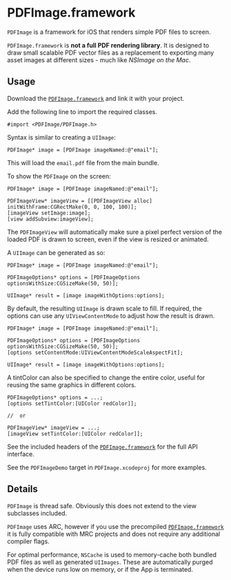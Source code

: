 PDFImage.framework
===========

`PDFImage` is a framework for iOS that renders simple PDF files to screen.

`PDFImage.framework` is **not a full PDF rendering library**. It is designed to draw small scalable PDF vector files as a replacement to exporting many asset images at different sizes - much like *NSImage on the Mac*.

Usage
-----

Download the [`PDFImage.framework`](Xcode/PDFImage.framework.zip?raw=true) and link it with your project.

Add the following line to import the required classes.

    #import <PDFImage/PDFImage.h>

Syntax is similar to creating a `UIImage`:

    PDFImage* image = [PDFImage imageNamed:@"email"];

This will load the `email.pdf` file from the main bundle.

To show the `PDFImage` on the screen:

    PDFImage* image = [PDFImage imageNamed:@"email"];
    
    PDFImageView* imageView = [[PDFImageView alloc] initWithFrame:CGRectMake(0, 0, 100, 100)];
    [imageView setImage:image];
    [view addSubview:imageView];
    
The `PDFImageView` will automatically make sure a pixel perfect version of the loaded PDF is drawn to screen, even if the view is resized or animated.

A `UIImage` can be generated as so:

    PDFImage* image = [PDFImage imageNamed:@"email"];
    
    PDFImageOptions* options = [PDFImageOptions optionsWithSize:CGSizeMake(50, 50)];
    
    UIImage* result = [image imageWithOptions:options];
    
By default, the resulting `UIImage` is drawn scale to fill. If required, the options can use any `UIViewContentMode` to adjust how the result is drawn.

    PDFImage* image = [PDFImage imageNamed:@"email"];
    
    PDFImageOptions* options = [PDFImageOptions optionsWithSize:CGSizeMake(50, 50)];
    [options setContentMode:UIViewContentModeScaleAspectFit];
    
    UIImage* result = [image imageWithOptions:options];


A tintColor can also be specified to change the entire color, useful for reusing the same graphics in different colors.

    PDFImageOptions* options = ...;
    [options setTintColor:[UIColor redColor]];
    
    //  or
    
    PDFImageView* imageView = ...;
    [imageView setTintColor:[UIColor redColor]];

See the included headers of the [`PDFImage.framework`](Xcode/PDFImage.framework.zip?raw=true) for the full API interface.

See the `PDFImageDemo` target in `PDFImage.xcodeproj` for more examples.


Details
-----

`PDFImage` is thread safe. Obviously this does not extend to the view subclasses included.

`PDFImage` uses ARC, however if you use the precompiled [`PDFImage.framework`](Xcode/PDFImage.framework.zip?raw=true) it is fully compatible with MRC projects and does not require any additional compiler flags.

For optimal performance, `NSCache` is used to memory-cache both bundled PDF files as well as generated `UIImages`. These are automatically purged when the device runs low on memory, or if the App is terminated.
